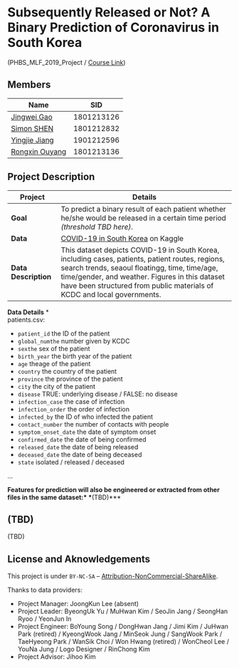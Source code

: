 # Subsequently Released or Not? A Binary Prediction of Coronavirus in South Korea

(PHBS_MLF_2019_Project / [Course Link](https://github.com/PHBS/MLF))

## Members

| Name                                            | SID        |
| ----------------------------------------------- | ---------- |
| [Jingwei Gao](https://github.com/LobbyBoy-Dray) | 1801213126 |
| [Simon SHEN](https://github.com/Simon9511)      | 1801212832 |
| [Yingjie Jiang](https://github.com/Jason422)    | 1901212596 |
| [Rongxin Ouyang](https://github.com/oyrx)       | 1801213136 |

## Project Description

| Project              | Details                                                                                                                                                                                                                                                                        |
| -------------------- | ------------------------------------------------------------------------------------------------------------------------------------------------------------------------------------------------------------------------------------------------------------------------------ |
| **Goal**             | To predict a binary result of each patient whether he/she would be released in a certain time period _(threshold TBD here)_.                                                                                                                                                   |
| **Data**             | [COVID-19 in South Korea](https://www.kaggle.com/kimjihoo/coronavirusdataset) on Kaggle                                                                                                                                                                                        |
| **Data Description** | This dataset depicts COVID-19 in South Korea, including cases, patients, patient routes, regions, search trends, seaoul floatingg, time, time/age, time/gender, and weather. Figures in this dataset have been structured from public materials of KCDC and local governments. |

**Data Details** \*  
patients.csv:

- `patient_id` the ID of the patient
- `global_numthe` number given by KCDC
- `sexthe` sex of the patient
- `birth_year` the birth year of the patient
- `age` theage of the patient
- `country` the country of the patient
- `province` the province of the patient
- `city` the city of the patient
- `disease` TRUE: underlying disease / FALSE: no disease
- `infection_case` the case of infection
- `infection_order` the order of infection
- `infected_by` the ID of who infected the patient
- `contact_number` the number of contacts with people
- `symptom_onset_date` the date of symptom onset
- `confirmed_date` the date of being confirmed
- `released_date` the date of being released
- `deceased_date` the date of being deceased
- `state` isolated / released / deceased

...

**Features for prediction will also be engineered or extracted from other files in the same dataset:\* \***(TBD)\*\*\*

## (TBD)

(TBD)

## License and Aknowledgements

This project is under `BY-NC-SA` – [Attribution-NonCommercial-ShareAlike](https://github.com/idleberg/Creative-Commons-Markdown/blob/master/4.0/by-nc-sa.markdown).

Thanks to data providers:

- Project Manager: JoongKun Lee (absent)
- Project Leader: ByeongUk Yu / MuHwan Kim / SeoJin Jang / SeongHan Ryoo / YeonJun In
- Project Engineer: BoYoung Song / DongHwan Jang / Jimi Kim / JuHwan Park (retired) / KyeongWook Jang / MinSeok Jung / SangWook Park / TaeHyeong Park / WanSik Choi / Won Hwang (retired) / WonCheol Lee / YouNa Jung / Logo Designer / RinChong Kim
- Project Advisor: Jihoo Kim
